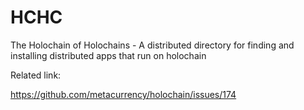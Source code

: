 # HCHC 
The Holochain of Holochains - A distributed directory for finding and installing distributed apps that run on holochain


Related link:

https://github.com/metacurrency/holochain/issues/174
